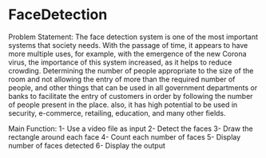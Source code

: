 # FaceDetection

Problem Statement: The face detection system is one of the most important systems that society needs.
With the passage of time, it appears to have more multiple uses, for example, with
the emergence of the new Corona virus, the importance of this system increased, as
it helps to reduce crowding. Determining the number of people appropriate to the
size of the room and not allowing the entry of more than the required number of
people, and other things that can be used in all government departments or banks to
facilitate the entry of customers in order by following the number of people present
in the place. also, it has high potential to be used in security, e-commerce, retailing,
education, and many other fields.

Main Function:
1- Use a video file as input
2- Detect the faces
3- Draw the rectangle around each face
4- Count each number of faces
5- Display number of faces detected
6- Display the output
